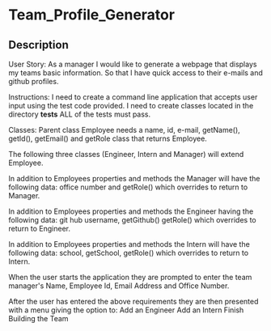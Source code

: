 # Team_Profile_Generator

## Description

User Story: As a manager I would like to generate a webpage that displays my teams basic information. So that I have quick access to their e-mails and github profiles.

Instructions:
I need to create a command line application that accepts user input using the test code provided. I need to create classes located in the directory __tests__ ALL of the tests must pass.

Classes: 
Parent class Employee needs a name, id, e-mail, getName(), getId(), getEmail() and getRole class that returns Employee.

The following three classes (Engineer, Intern and Manager) will extend Employee.

In addition to Employees properties and methods the Manager will have the following data:
 office number and getRole() which overrides to return to Manager.

In addition to Employees properties and methods the Engineer having the following data:
git hub username, getGithub() getRole() which overrides to return to Engineer.

In addition to Employees properties and methods the Intern will have the following data:
school, getSchool, getRole() which overrides to return to Intern.

When the user starts the application they are prompted to enter the team manager's Name, Employee Id, Email Address and Office Number.

After the user has entered the above requirements they are then presented with a menu giving the option to:
Add an Engineer
Add an Intern
Finish Building the Team


